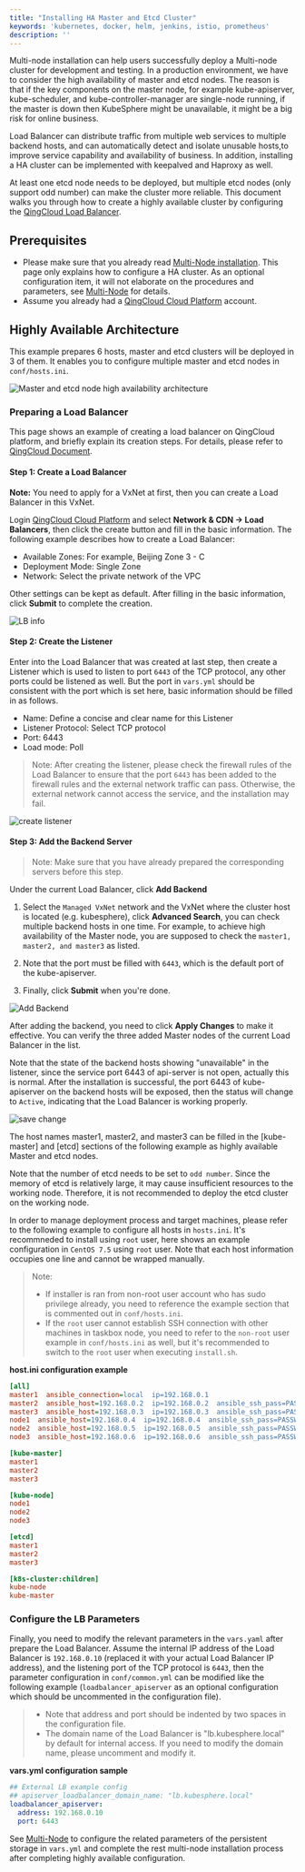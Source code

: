 ```yaml
---
title: "Installing HA Master and Etcd Cluster"
keywords: 'kubernetes, docker, helm, jenkins, istio, prometheus'
description: ''
---
```


Multi-node installation can help users successfully deploy a Multi-node cluster for development and testing. In a production environment, we have to consider the high availability of master and etcd nodes. The reason is that if the key components on the master node, for example kube-apiserver, kube-scheduler, and kube-controller-manager are single-node running, if the master is down then KubeSphere might be unavailable, it might be a big risk for online business.

Load Balancer can distribute traffic from multiple web services to multiple backend hosts, and can automatically detect and isolate unusable hosts,to improve service capability and availability of business. In addition, installing a HA cluster can be implemented with keepalved and Haproxy as well.

At least one etcd node needs to be deployed, but multiple etcd nodes (only support odd number) can make the cluster more reliable. This document walks you through how to create a highly available cluster by configuring the [QingCloud Load Balancer](https://docs.qingcloud.com/product/network/loadbalancer).


## Prerequisites

- Please make sure that you already read [Multi-Node installation](../multi-node). This page only explains how to configure a HA cluster. As an optional configuration item, it will not elaborate on the procedures and parameters, see [Multi-Node](../multi-node) for details.
- Assume you already had a [QingCloud Cloud Platform](https://console.qingcloud.com/login) account.

## Highly Available Architecture

This example prepares 6 hosts, master and etcd clusters will be deployed in 3 of them. It enables you to configure multiple master and etcd nodes in `conf/hosts.ini`.

![Master and etcd node high availability architecture](/master-ha-design.svg)

### Preparing a Load Balancer

This page shows an example of creating a load balancer on QingCloud platform, and briefly explain its creation steps. For details, please refer to [QingCloud Document](https://docs.qingcloud.com/product/network/loadbalancer).

#### Step 1: Create a Load Balancer

**Note:** You need to apply for a VxNet at first, then you can create a Load Balancer in this VxNet.

Login [QingCloud Cloud Platform](https://console.qingcloud.com/login) and select **Network & CDN → Load Balancers**, then click the create button and fill in the basic information. The following example describes how to create a Load Balancer:
 
- Available Zones: For example, Beijing Zone 3 - C
- Deployment Mode: Single Zone 
- Network: Select the private network of the VPC

Other settings can be kept as default. After filling in the basic information, click **Submit** to complete the creation.


![LB info](/lb-deme-en.png) 

#### Step 2: Create the Listener

Enter into the Load Balancer that was created at last step, then create a Listener which is used to listen to port `6443` of the TCP protocol, any other ports could be listened as well. But the port in `vars.yml` should be consistent with the port which is set here, basic information should be filled in as follows.

- Name: Define a concise and clear name for this Listener
- Listener Protocol: Select TCP protocol
- Port: 6443
- Load mode: Poll

> Note: After creating the listener, please check the firewall rules of the Load Balancer to ensure that the port `6443` has been added to the firewall rules and the external network traffic can pass. Otherwise, the external network cannot access the service, and the installation may fail.

![create listener](/create-monitor-en.png)


#### Step 3: Add the Backend Server

> Note: Make sure that you have already prepared the corresponding servers before this step.

Under the current Load Balancer, click **Add Backend**

1. Select the `Managed VxNet` network and the VxNet where the cluster host is located (e.g. kubesphere), click **Advanced Search**, you can check multiple backend hosts in one time. For example, to achieve high availability of the Master node, you are supposed to check the `master1, master2, and master3` as listed. 

2. Note that the port must be filled with `6443`, which is the default port of the kube-apiserver. 

3. Finally, click **Submit** when you're done.

![Add Backend](/add-backend-node-en.png)

After adding the backend, you need to click **Apply Changes** to make it effective. You can verify the three added Master nodes of the current Load Balancer in the list. 

Note that the state of the backend hosts showing "unavailable" in the listener, since the service port 6443 of api-server is not open, actually this is normal. After the installation is successful, the port 6443 of kube-apiserver on the backend hosts will be exposed, then the status will change to `Active`, indicating that the Load Balancer is working properly.

![save change](/lb-list-en.png)

The host names master1, master2, and master3 can be filled in the [kube-master] and [etcd] sections of the following example as highly available Master and etcd nodes. 

Note that the number of etcd needs to be set to `odd number`. Since the memory of etcd is relatively large, it may cause insufficient resources to the working node. Therefore, it is not recommended to deploy the etcd cluster on the working node.

In order to manage deployment process and target machines, please refer to the following example to configure all hosts in `hosts.ini`. It's recommneded to install using `root` user, here shows an example configuration in `CentOS 7.5` using `root` user. Note that each host information occupies one line and cannot be wrapped manually.

> Note:
> - If installer is ran from non-root user account who has sudo privilege already, you need to reference the example section that is commented out in `conf/hosts.ini`.
> - If the `root` user cannot establish SSH connection with other machines in taskbox node, you need to refer to the `non-root` user example in `conf/hosts.ini` as well, but it's recommended to switch to the `root` user when executing `install.sh`.

**host.ini configuration example**

```ini
[all]
master1  ansible_connection=local  ip=192.168.0.1
master2  ansible_host=192.168.0.2  ip=192.168.0.2  ansible_ssh_pass=PASSWORD
master3  ansible_host=192.168.0.3  ip=192.168.0.3  ansible_ssh_pass=PASSWORD
node1  ansible_host=192.168.0.4  ip=192.168.0.4  ansible_ssh_pass=PASSWORD
node2  ansible_host=192.168.0.5  ip=192.168.0.5  ansible_ssh_pass=PASSWORD
node3  ansible_host=192.168.0.6  ip=192.168.0.6  ansible_ssh_pass=PASSWORD

[kube-master]
master1
master2
master3

[kube-node]
node1
node2
node3

[etcd]
master1
master2
master3

[k8s-cluster:children]
kube-node
kube-master
```

### Configure the LB Parameters

Finally, you need to modify the relevant parameters in the `vars.yaml` after prepare the Load Balancer. Assume the internal IP address of the Load Balancer is `192.168.0.10` (replaced it with your actual Load Balancer IP address), and the listening port of the TCP protocol is `6443`, then the parameter configuration in `conf/common.yml` can be modified like the following example (`loadbalancer_apiserver` as an optional configuration which should be uncommented in the configuration file).

> - Note that address and port should be indented by two spaces in the configuration file.
> - The domain name of the Load Balancer is "lb.kubesphere.local" by default for internal access. If you need to modify the domain name, please uncomment and modify it.

**vars.yml configuration sample**

```yaml
## External LB example config
## apiserver_loadbalancer_domain_name: "lb.kubesphere.local"
loadbalancer_apiserver:
  address: 192.168.0.10
  port: 6443
```

See [Multi-Node](../multi-node) to configure the related parameters of the persistent storage in `vars.yml` and complete the rest multi-node installation process after completing highly available configuration. 